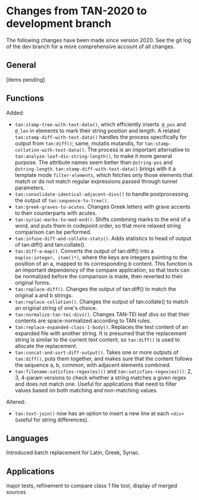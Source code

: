 # Changes from TAN-2020 to development branch

The following changes have been made since version 2020. See the git log of the dev branch for a more comprehensive account of all changes.

## General

[items pending]

## Functions

Added: 
* `tan:stamp-tree-with-text-data()`, which efficiently inserts` @_pos` and `@_len` in elements to mark their string position and length. A related `tan:stamp-diff-with-text-data()` handles the process specifically for output from `tan:diff()`; same, mutatis mutandis, for `tan:stamp-collation-with-text-data()`. The process is an important alternative to `tan:analyze-leaf-div-string-length()`, to make it more general purpose. The attribute names seem better than `@string-pos` and `@string-length`. `tan:stamp-diff-with-text-data()` brings with it a template mode `filter-elements`, which fetches only those elements that match or do not match regular expressions passed through tunnel parameters.
* `tan:consolidate-identical-adjacent-divs()` to handle postprocessing the output of `tan:sequence-to-tree()`.
* `tan:greek-graves-to-acutes`. Changes Greek letters with grave accents to their counterparts with acutes.
* `tan:syriac-marks-to-mod-end()`. Shifts combining marks to the end of a word, and puts them in codepoint order, so that more relaxed string comparison can be performed.
* `tan:infuse-diff-and-collate-stats()`. Adds statistics to head of output of tan:diff() and tan:collate().
* `tan:diff-a-map()`. Converts the output of tan:diff() into a `map(xs:integer, item()*)`, where the keys are integers pointing to the position of an a, mapped to its corresponding b content. This function is an important dependency of the compare application, so that texts can be normalized before the comparison is made, then reverted to their original forms. 
* `tan:replace-diff()`. Changes the output of tan:diff() to match the original a and b strings.
* `tan:replace-collation()`. Changes the output of tan:collate() to match an original string of one's choice.
* `tan:normalize-tan-tei-divs()`. Changes TAN-TEI leaf divs so that their contents are space-normalized according to TAN rules.
* `tan:replace-expanded-class-1-body()`. Replaces the text content of an expanded file with another string. It is presumed that the replacement string is similar to the current text content, so `tan:diff()` is used to allocate the replacement.
* `tan:concat-and-sort-diff-output()`. Takes one or more outputs of `tan:diff()`, puts them together, and makes sure that the content follows the sequence a, b, common, with adjacent elements combined.
* `tan:filename-satisfies-regex(es)()` and `tan:satisfies-regex(es)()`: 2, 3, 4-param versions to check whether a string matches a given regex and does not match one. Useful for applications that need to filter values based on both matching and non-matching values. 
 
Altered:
* `tan:text-join()` now has an option to insert a new line at each `<div>` (useful for string differences).

## Languages

Introduced batch replacement for Latin, Greek, Syriac.

## Applications

major tests, refinement to compare class 1 file tool, display of merged sources